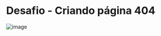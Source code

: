 # Desafio - Criando página 404

![image](https://github.com/ivsonp/desafio-pagina-404/assets/151571037/41ddd3a1-4534-418a-ab30-5350142a5a32)
